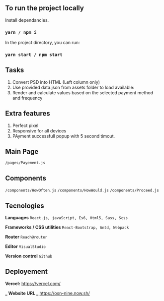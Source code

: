 ## To run the project locally

Install dependancies.

### `yarn / npm i`

In the project directory, you can run:

### `yarn start / npm start`

## Tasks

1. Convert PSD into HTML (Left column only)
2. Use provided data.json from assets folder to load available:
3. Render and calculate values based on the selected payment method and frequency

## Extra features

1. Perfect pixel
2. Responsive for all devices
3. PAyment successfull popup with 5 second timout.

## Main Page

`/pages/Payement.js`

## Components

`/components/HowOften.js`
`/components/HowWould.js`
`/components/Proceed.js`

## Tecnologies

**Languages**
`React.js, javaScript, Es6, Html5, Sass, Scss`

**Frameworks / CSS utilities**
`React-Bootstrap, Antd, Webpack`

**Router**
`Reach@router`

**Editor**
`VisualStudio`

**Version control**
`Github`

## Deployement

**Vercel:** https://vercel.com/

**_ Website URL _** https://osn-nine.now.sh/
